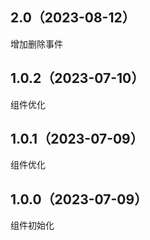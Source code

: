 ## 2.0（2023-08-12）
增加删除事件
## 1.0.2（2023-07-10）
组件优化
## 1.0.1（2023-07-09）
组件优化
## 1.0.0（2023-07-09）
组件初始化

